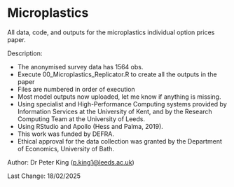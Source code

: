 # Microplastics
All data, code, and outputs for the microplastics individual option prices paper.


Description: 
- The anonymised survey data has 1564 obs.
- Execute 00_Microplastics_Replicator.R to create all the outputs in the paper
- Files are numbered in order of execution
- Most model outputs now uploaded, let me know if anything is missing.
- Using specialist and High-Performance Computing systems provided by Information Services at the University of Kent, and by the Research Computing Team at the University of Leeds.
- Using RStudio and Apollo (Hess and Palma, 2019).
- This work was funded by DEFRA. 
- Ethical approval for the data collection was granted by the Department of Economics, University of Bath.


Author:
Dr Peter King (p.king1@leeds.ac.uk)

Last Change:
18/02/2025

